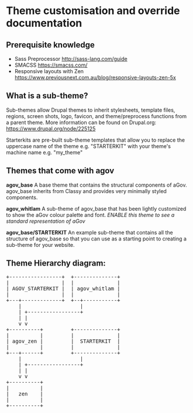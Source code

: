 # Theme customisation and override documentation

## Prerequisite knowledge

* Sass Preprocessor http://sass-lang.com/guide
* SMACSS https://smacss.com/
* Responsive layouts with Zen https://www.previousnext.com.au/blog/responsive-layouts-zen-5x

## What is a sub-theme?

Sub-themes allow Drupal themes to inherit stylesheets, template files, regions, screen shots, logo, favicon, and theme/preprocess functions from a parent theme. More information can be found on Drupal.org:
https://www.drupal.org/node/225125

Starterkits are pre-built sub-theme templates that allow you to replace the uppercase name of the theme e.g. "STARTERKIT" with your theme's machine name e.g. "my_theme"

## Themes that come with agov

**agov_base**
A base theme that contains the structural components of aGov. agov_base inherits from Classy and provides very minimally styled components.

**agov_whitlam**
A sub-theme of agov_base that has been lightly customized to show the aGov colour palette and font. *ENABLE this theme to see a standard representation of aGov*

**agov_base/STARTERKIT**
An example sub-theme that contains all the structure of agov_base so that you can use as a starting point to creating a sub-theme for your website.

## Theme Hierarchy diagram:

<pre>
+-----------------+  +--------------+
|                 |  |              |
| AGOV_STARTERKIT |  | agov_whitlam |
|                 |  |              |
+---+-------------+  +--+-----------+
    |                   |
    | +-----------------+
    | |
    v v
+----------+         +--------------+
|          |         |              |
| agov_zen |         |  STARTERKIT  |
|          |         |              |
+---+------+         +--------------+
    |                   |
    | +-----------------+
    | |
    v v
+----------+
|          |
|   zen    |
|          |
+----------+
</pre>
